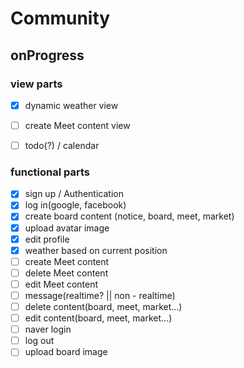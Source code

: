 # Community

## onProgress

### view parts
- [x] dynamic weather view
- [ ] create Meet content view
- [ ] todo(?) / calendar


### functional parts
- [x] sign up / Authentication
- [x] log in(google, facebook)
- [x] create board content (notice, board, meet, market)
- [x] upload avatar image
- [x] edit profile
- [x] weather based on current position
- [ ] create Meet content
- [ ] delete Meet content
- [ ] edit Meet content
- [ ] message(realtime? || non - realtime)
- [ ] delete content(board, meet, market...)
- [ ] edit content(board, meet, market...)
- [ ] naver login
- [ ] log out
- [ ] upload board image
